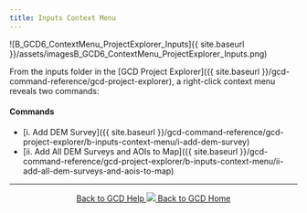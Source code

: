 ```yaml
---
title: Inputs Context Menu
---
```


![B_GCD6_ContextMenu_ProjectExplorer_Inputs]{{ site.baseurl }}/assets/imagesB_GCD6_ContextMenu_ProjectExplorer_Inputs.png)

From the inputs folder in the [GCD Project Explorer]({{ site.baseurl }}/gcd-command-reference/gcd-project-explorer), a right-click context menu reveals two commands:

#### Commands

- [i. Add DEM Survey]({{ site.baseurl }}/gcd-command-reference/gcd-project-explorer/b-inputs-context-menu/i-add-dem-survey)
- [ii. Add All DEM Surveys and AOIs to Map]({{ site.baseurl }}/gcd-command-reference/gcd-project-explorer/b-inputs-context-menu/ii-add-all-dem-surveys-and-aois-to-map)

------
<div align="center">
	<a class="hollow button" href="{{ site.baseurl }}/Help"><i class="fa fa-chevron-circle-left"></i>  Back to GCD Help </a>  
	<a class="hollow button" href="{{ site.baseurl }}/"><img src="{{ site.baseurl}}/assets/images/icons/GCDAddIn.png">  Back to GCD Home </a>  
</div>